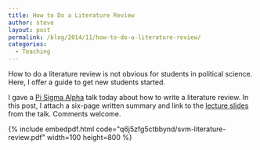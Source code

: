 ```yaml
---
title: How to Do a Literature Review
author: steve
layout: post
permalink: /blog/2014/11/how-to-do-a-literature-review/
categories:
  - Teaching
---
```


How to do a literature review is not obvious for students in political science. Here, I offer a guide to get new students started.

<!--more-->

I gave a [Pi Sigma Alpha][1] talk today about how to write a literature review. In this post, I attach a six-page written summary and link to the [lecture slides](https://www.dropbox.com/s/w7fql80p23e6x2a/svm-literature-review-lecture.pdf?dl=0) from the talk. Comments welcome.

{% include embedpdf.html code="q6j5zfg5ctbbynd/svm-literature-review.pdf" width=100 height=800 %}

 [1]: http://svmiller.com/for-students/pi-sigma-alpha/
 [2]: http://svmiller.com/wp-content/uploads/svm-literature-review.pdf
 [3]: http://svmiller.com/wp-content/uploads/svm-literature-review-lecture.pdf
